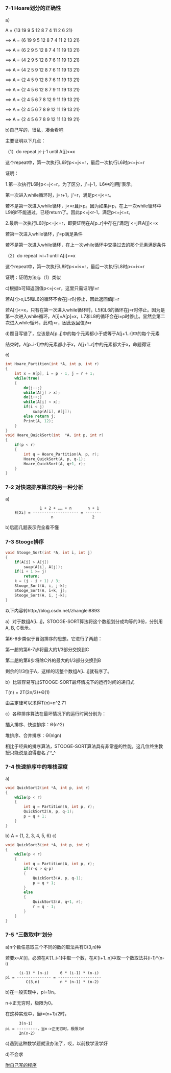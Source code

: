 ### 7-1 Hoare划分的正确性

a）  

A = {13 19 9 5 12 8 7 4 11 2 6 21}    

==> A = {6 19 9 5 12 8 7 4 11 2 13 21}    

==> A = {6 2 9 5 12 8 7 4 11 19 13 21}    

==> A = {4 2 9 5 12 8 7 6 11 19 13 21}    

==> A = {4 2 5 9 12 8 7 6 11 19 13 21}    

==> A = {2 4 5 9 12 8 7 6 11 19 13 21}    

==> A = {2 4 5 6 12 8 7 9 11 19 13 21}    

==> A = {2 4 5 6 7 8 12 9 11 19 13 21}    

==> A = {2 4 5 6 7 8 9 12 11 19 13 21}    

==> A = {2 4 5 6 7 8 9 12 11 13 19 21} 
 
b)自己写的，很乱，凑合看吧

主要证明以下几点：

（1）do repeat j<-j-1 until A[j]<=x

这个repeat中，第一次执行L6时p<=j<=r，最后一次执行L6时p<=j<=r

证明：

1.第一次执行L6时p<=j<=r。为了区分，j'=j-1，L6中的j用j'表示。

第一次进入while循环时，j=r+1，j'=r，满足p<=j<=r。

若不是第一次进入while循环，j<=r且j>p。因为如果j=p，在上一次while循环中L9的if不能通过，已经return了。因此p<=j<r-1，满足p<=j<=r。

2.最后一次执行L6时p<=j<=r，即要证明在A[p..r]中存在j'满足j'<=j且A[j]<=x

若第一次进入while循环，j'=p满足条件

若不是第一次进入while循环，在上一次while循环中交换过去的那个元素满足条件

（2）do repeat i<i+1 until A[i]>=x

这个repeat中，第一次执行L8时p<=i<=r，最后一次执行L8时p<=i<=r

证明：证明方法与（1）类似

c)根据b可知返回值p<=j<=r，这里只需证明j!=r

若A[r]>x,L5和L6的循环不会在j=r时停止，因此返回值j!=r

若A[r]<=x，只有在第一次进入while循环时，L5和L6的循环在j=r时停止。因为是第一次进入while循环，A[i]=A[p]=x，L7和L8的循环会在i=p时停止。显然会第二次进入while循环，此时j<r，因此返回值j!=r

d)题目写错了，应该是A[p..j]中的每个元素都小于或等于A[j+1..r]中的每个元素

结束时，A[p..i-1]中的元素都小于x，A[j+1..r]中的元素都大于x，命题得证

e)

```c++
int Hoare_Partition(int *A, int p, int r)    
{    
    int x = A[p], i = p - 1, j = r + 1;    
    while(true)    
    {    
        do{j--;}    
        while(A[j] > x);    
        do{i++;}    
        while(A[i] < x);    
        if(i < j)    
            swap(A[i], A[j]);    
        else return j;    
        Print(A, 12);    
    }    
}    
void Hoare_QuickSort(int  *A, int p, int r)    
{    
    if(p < r)    
    {    
        int q = Hoare_Partition(A, p, r);    
        Hoare_QuickSort(A, p, q-1);    
        Hoare_QuickSort(A, q+1, r);    
    }    
} 
```

### 7-2 对快速排序算法的另一种分析 

a)

```
               1 + 2 + …… + n       n + 1
    E[Xi] = -------------------- = -------
	                n                 2
```
                    
b)后面几题表示完全看不懂


### 7-3 Stooge排序

```c++
void Stooge_Sort(int *A, int i, int j)  
{  
    if(A[i] > A[j])  
        swap(A[i], A[j]);  
    if(i + 1 >= j)  
        return;  
    k = (j - i + 1) / 3;  
    Stooge_Sort(A, i, j-k);  
    Stooge_Sort(A, i+k, j);  
    Stooge_Sort(A, i, j-k);  
}
```
以下内容转http://blog.csdn.net/zhanglei8893

a）对于数组A[i...j]，STOOGE-SORT算法将这个数组划分成均等的3份，分别用A, B, C表示。

第6-8步类似于冒泡排序的思想。它进行了两趟：

第一趟的第6-7步将最大的1/3部分交换到C

第二趟的第8步将除C外的最大的1/3部分交换到B

剩余的1/3位于A，这样的话整个数组A[i...j]就有序了。

b）比较容易写出STOOGE-SORT最坏情况下的运行时间的递归式

T(n) = 2T(2n/3)+Θ(1)

由主定律可以求得T(n)=n^2.71

c）各种排序算法在最坏情况下的运行时间分别为：

插入排序、快速排序：Θ(n^2)

堆排序、合并排序：Θ(nlgn)

相比于经典的排序算法，STOOGE-SORT算法具有非常差的性能，这几位终生教授只能说是浪得虚名了^_^
  

### 7-4 快速排序中的堆栈深度

a)

```c++
void QuickSort2(int *A, int p, int r)
{
	while(p < r)
	{
		int q = Partition(A, int p, r);
		QuickSort2(A, p, q-1);
		p = q + 1;
	}
}
```

b) A = {1, 2, 3, 4, 5, 6}
c)

```c++
void QuickSort3(int *A, int p, int r)
{
	while(p < r)
	{
		int q = Partition(A, int p, r);
		if(r-q > q-p)
		{
			QuickSort3(A, p, q-1);
			p = q + 1;
		}
		else
		{
			QuickSort3(A, q+1, r);
			r = q - 1;
		}
	}
}
```

### 7-5 “三数取中”划分

a)n个数任意取三个不同的数的取法共有C(3,n)种

若要x=A'[i]，必须在A'[1..i-1]中取一个数，在A'[i+1..n]中取一个数取法共(i-1)*(n-i)

```
      (i-1) * (n-i)     6 * (i-1) * (n-i)
pi = --------------- = -------------------
         C(3,n)         n * (n-1) * (n-2)
```

b)在一般实现中，pi=1/n。

n->正无穷时，极限为0。

在这种实现中，当i=(n+1)/2时，

```
      3(n-1)
pi = ---------，当n->正无穷时，极限为0
      2n(n-2)
```

c)遇到这种数学题就没办法了，哎，以前数学没学好

d)不会求

[附自己写的程序](https://github.com/windmissing/exerciseForAlgorithmSecond/blob/master/src/chapter7/Exercise7_5.cpp)
